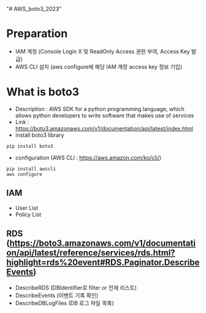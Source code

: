 "# AWS_boto3_2023" 

# Preparation
- IAM 계정 (Console Login X 및 ReadOnly Access 권한 부여, Access Key 발급)
- AWS CLI 설치 (aws configure에 해당 IAM 계정 access key 정보 기입)

# What is boto3
- Description : AWS SDK for a python programming language, which allows python developers to write software that makes use of services
- Link : https://boto3.amazonaws.com/v1/documentation/api/latest/index.html 
- install boto3 library
```
pip install boto3
```
- configuration (AWS CLI : https://aws.amazon.com/ko/cli/)
```
pip install awscli
aws configure
```

## IAM
- User List
- Policy List

## RDS (https://boto3.amazonaws.com/v1/documentation/api/latest/reference/services/rds.html?highlight=rds%20event#RDS.Paginator.DescribeEvents)
- DescribeRDS (DBIdentifier로 filter or 전체 리스트)
- DescribeEvents (이벤트 기록 확인)
- DescribeDBLogFiles (DB 로그 파일 목록)